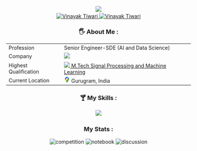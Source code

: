 <div align="center">
<div id="header" align="center">
  <img src="https://media.giphy.com/media/RbDKaczqWovIugyJmW/giphy.gif" width="200"/>
</div>

<div id="badges" align="center">
  <a href="https://www.linkedin.com/in/schwiftycold/">
    <img src="https://img.shields.io/badge/LinkedIn-blue?style=for-the-badge&logo=linkedin&logoColor=white" alt="Vinayak Tiwari"/>
  </a>
  <a href="https://twitter.com/SchwiftyCold">
    <img src="https://img.shields.io/badge/Twitter-blue?style=for-the-badge&logo=linkedin&logoColor=white" alt="Vinayak Tiwari"/>
  </a>
</div>

  ### 🖐️ About Me :
  <table>
    <tr>
      <td>Profession</td>
      <td>Senior Engineer-SDE (AI and Data Science)</td>
    </tr>
    <tr>
      <td>Company</td>
      <td><a href="https://www.greyorange.com/"><img src="https://cdn.blume.vc/blume/media/images/startups/greyorange/logo/GreyOrange-Robotics.f1670267315.png" width="100"/></a></td>
    </tr>
    <tr>
      <td>Highest Qualification</td>
      <td><a href="http://www.nsut.ac.in/"> <img src="https://upload.wikimedia.org/wikipedia/commons/e/e4/NSUT_logo.png" width="16"/> M.Tech Signal Processing and Machine Learning</a></td>
    </tr>
    <tr>
      <td>Current Location</td>
      <td><img src="https://raw.githubusercontent.com/github/explore/6ba838f619f5cf462102ea190d7a154970220c3c/topics/google-maps/google-maps.png" width="16"/> Gurugram, India</td>
    </tr>
  </table>
  
  
  ### 🍸 My Skills :
  <p align="center">
    <img src="https://skillicons.dev/icons?i=python,java,matlab,pytorch,tensorflow,flask,streamlit,fastapi,scikit-learn,keras,optaplanner,gurobi,spark,influxdb,mysql,postgresql,docker,mlflow,dvc,airflow,kubernetes,grafana,tensorboard,tableau,git,kubernetes,docker,aws,flask,gcp,github,githubactions,heroku,html,idea,java,linux,mysql,postgres,py,pytorch,raspberrypi,tensorflow,vscode" />
</p>
  
### My Stats :
![competition](https://road-to-kaggle-grandmaster.vercel.app/api/badges/{https://www.kaggle.com/vinayaktiwari28}/competition/light)
![notebook](https://road-to-kaggle-grandmaster.vercel.app/api/badges/{https://www.kaggle.com/vinayaktiwari28}/notebook/light)
![discussion](https://road-to-kaggle-grandmaster.vercel.app/api/badges/{https://www.kaggle.com/vinayaktiwari28}/discussion/light)
